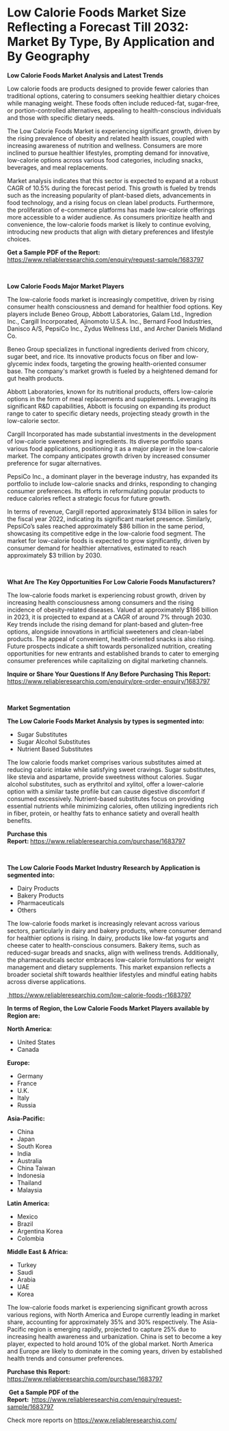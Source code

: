 <p><h1>Low Calorie Foods Market Size Reflecting a Forecast Till 2032: Market By Type, By Application and By Geography</h1></p><p><strong>Low Calorie Foods Market Analysis and Latest Trends</strong></p>
<p><p>Low calorie foods are products designed to provide fewer calories than traditional options, catering to consumers seeking healthier dietary choices while managing weight. These foods often include reduced-fat, sugar-free, or portion-controlled alternatives, appealing to health-conscious individuals and those with specific dietary needs. </p><p>The Low Calorie Foods Market is experiencing significant growth, driven by the rising prevalence of obesity and related health issues, coupled with increasing awareness of nutrition and wellness. Consumers are more inclined to pursue healthier lifestyles, prompting demand for innovative, low-calorie options across various food categories, including snacks, beverages, and meal replacements. </p><p>Market analysis indicates that this sector is expected to expand at a robust CAGR of 10.5% during the forecast period. This growth is fueled by trends such as the increasing popularity of plant-based diets, advancements in food technology, and a rising focus on clean label products. Furthermore, the proliferation of e-commerce platforms has made low-calorie offerings more accessible to a wider audience. As consumers prioritize health and convenience, the low-calorie foods market is likely to continue evolving, introducing new products that align with dietary preferences and lifestyle choices.</p></p>
<p><strong>Get a Sample PDF of the Report:&nbsp;</strong> <a href="https://www.reliableresearchiq.com/enquiry/request-sample/1683797?utm_campaign=2947&utm_medium=2&utm_source=Github&utm_content=ia&utm_term=26032025&utm_id=low-calorie-foods">https://www.reliableresearchiq.com/enquiry/request-sample/1683797</a></p>
<p>&nbsp;</p>
<p><strong>Low Calorie Foods Major Market Players</strong></p>
<p><p>The low-calorie foods market is increasingly competitive, driven by rising consumer health consciousness and demand for healthier food options. Key players include Beneo Group, Abbott Laboratories, Galam Ltd., Ingredion Inc., Cargill Incorporated, Ajinomoto U.S.A. Inc., Bernard Food Industries, Danisco A/S, PepsiCo Inc., Zydus Wellness Ltd., and Archer Daniels Midland Co.</p><p>Beneo Group specializes in functional ingredients derived from chicory, sugar beet, and rice. Its innovative products focus on fiber and low-glycemic index foods, targeting the growing health-oriented consumer base. The company's market growth is fueled by a heightened demand for gut health products.</p><p>Abbott Laboratories, known for its nutritional products, offers low-calorie options in the form of meal replacements and supplements. Leveraging its significant R&D capabilities, Abbott is focusing on expanding its product range to cater to specific dietary needs, projecting steady growth in the low-calorie sector.</p><p>Cargill Incorporated has made substantial investments in the development of low-calorie sweeteners and ingredients. Its diverse portfolio spans various food applications, positioning it as a major player in the low-calorie market. The company anticipates growth driven by increased consumer preference for sugar alternatives.</p><p>PepsiCo Inc., a dominant player in the beverage industry, has expanded its portfolio to include low-calorie snacks and drinks, responding to changing consumer preferences. Its efforts in reformulating popular products to reduce calories reflect a strategic focus for future growth.</p><p>In terms of revenue, Cargill reported approximately $134 billion in sales for the fiscal year 2022, indicating its significant market presence. Similarly, PepsiCo’s sales reached approximately $86 billion in the same period, showcasing its competitive edge in the low-calorie food segment. The market for low-calorie foods is expected to grow significantly, driven by consumer demand for healthier alternatives, estimated to reach approximately $3 trillion by 2030.</p></p>
<p>&nbsp;</p>
<p><strong>What Are The Key Opportunities For Low Calorie Foods Manufacturers?</strong></p>
<p><p>The low-calorie foods market is experiencing robust growth, driven by increasing health consciousness among consumers and the rising incidence of obesity-related diseases. Valued at approximately $186 billion in 2023, it is projected to expand at a CAGR of around 7% through 2030. Key trends include the rising demand for plant-based and gluten-free options, alongside innovations in artificial sweeteners and clean-label products. The appeal of convenient, health-oriented snacks is also rising. Future prospects indicate a shift towards personalized nutrition, creating opportunities for new entrants and established brands to cater to emerging consumer preferences while capitalizing on digital marketing channels.</p></p>
<p><strong>Inquire or Share Your Questions If Any Before Purchasing This Report:</strong> <a href="https://www.reliableresearchiq.com/enquiry/pre-order-enquiry/1683797?utm_campaign=2947&utm_medium=2&utm_source=Github&utm_content=ia&utm_term=26032025&utm_id=low-calorie-foods">https://www.reliableresearchiq.com/enquiry/pre-order-enquiry/1683797</a></p>
<p>&nbsp;</p>
<p><strong>Market Segmentation</strong></p>
<p><strong>The Low Calorie Foods Market Analysis by types is segmented into:</strong></p>
<p><ul><li>Sugar Substitutes</li><li>Sugar Alcohol Substitutes</li><li>Nutrient Based Substitutes</li></ul></p>
<p><p>The low calorie foods market comprises various substitutes aimed at reducing caloric intake while satisfying sweet cravings. Sugar substitutes, like stevia and aspartame, provide sweetness without calories. Sugar alcohol substitutes, such as erythritol and xylitol, offer a lower-calorie option with a similar taste profile but can cause digestive discomfort if consumed excessively. Nutrient-based substitutes focus on providing essential nutrients while minimizing calories, often utilizing ingredients rich in fiber, protein, or healthy fats to enhance satiety and overall health benefits.</p></p>
<p><strong>Purchase this Report:&nbsp;</strong><a href="https://www.reliableresearchiq.com/purchase/1683797?utm_campaign=2947&utm_medium=2&utm_source=Github&utm_content=ia&utm_term=26032025&utm_id=low-calorie-foods">https://www.reliableresearchiq.com/purchase/1683797</a></p>
<p>&nbsp;</p>
<p><strong>The Low Calorie Foods Market Industry Research by Application is segmented into:</strong></p>
<p><ul><li>Dairy Products</li><li>Bakery Products</li><li>Pharmaceuticals</li><li>Others</li></ul></p>
<p><p>The low-calorie foods market is increasingly relevant across various sectors, particularly in dairy and bakery products, where consumer demand for healthier options is rising. In dairy, products like low-fat yogurts and cheese cater to health-conscious consumers. Bakery items, such as reduced-sugar breads and snacks, align with wellness trends. Additionally, the pharmaceuticals sector embraces low-calorie formulations for weight management and dietary supplements. This market expansion reflects a broader societal shift towards healthier lifestyles and mindful eating habits across diverse applications.</p></p>
<p><a href="https://www.reliableresearchiq.com/low-calorie-foods-r1683797?utm_campaign=2947&utm_medium=2&utm_source=Github&utm_content=ia&utm_term=26032025&utm_id=low-calorie-foods">&nbsp;https://www.reliableresearchiq.com/low-calorie-foods-r1683797</a></p>
<p><strong>In terms of Region, the Low Calorie Foods Market Players available by Region are:</strong></p>
<p>
    <p> <strong> North America: </strong>
        <ul>
            <li>United States</li>
            <li>Canada</li>
        </ul>
        </p> 
    <p> <strong> Europe: </strong>
        <ul>
            <li>Germany</li>
            <li>France</li>
            <li>U.K.</li>
            <li>Italy</li>
            <li>Russia</li>
        </ul>
        </p> 
    <p> <strong> Asia-Pacific: </strong>
        <ul>
            <li>China</li>
            <li>Japan</li>
            <li>South Korea</li>
            <li>India</li>
            <li>Australia</li>
            <li>China Taiwan</li>
            <li>Indonesia</li>
            <li>Thailand</li>
            <li>Malaysia</li>
        </ul>
        </p> 
    <p> <strong> Latin America: </strong>
        <ul>
            <li>Mexico</li>
            <li>Brazil</li>
            <li>Argentina Korea</li>
            <li>Colombia</li>
        </ul>
        </p> 
    <p> <strong> Middle East & Africa: </strong>
        <ul>
            <li>Turkey</li>
            <li>Saudi</li>
            <li>Arabia</li>
            <li>UAE</li>
            <li>Korea</li>
        </ul>
    </p>
    </p>
<p><p>The low-calorie foods market is experiencing significant growth across various regions, with North America and Europe currently leading in market share, accounting for approximately 35% and 30% respectively. The Asia-Pacific region is emerging rapidly, projected to capture 25% due to increasing health awareness and urbanization. China is set to become a key player, expected to hold around 10% of the global market. North America and Europe are likely to dominate in the coming years, driven by established health trends and consumer preferences.</p></p>
<p><strong>Purchase this Report: </strong><a href="https://www.reliableresearchiq.com/purchase/1683797?utm_campaign=2947&utm_medium=2&utm_source=Github&utm_content=ia&utm_term=26032025&utm_id=low-calorie-foods">https://www.reliableresearchiq.com/purchase/1683797</a></p>
<p>&nbsp;<strong>Get a Sample PDF of the Report:&nbsp;&nbsp;</strong><a href="https://www.reliableresearchiq.com/enquiry/request-sample/1683797?utm_campaign=2947&utm_medium=2&utm_source=Github&utm_content=ia&utm_term=26032025&utm_id=low-calorie-foods">https://www.reliableresearchiq.com/enquiry/request-sample/1683797</a></p>
<p><strong></strong></p>
<p>Check more reports on <a href="https://www.reliableresearchiq.com/?utm_campaign=2947&utm_medium=2&utm_source=Github&utm_content=ia&utm_term=26032025&utm_id=low-calorie-foods">https://www.reliableresearchiq.com/</a></p>